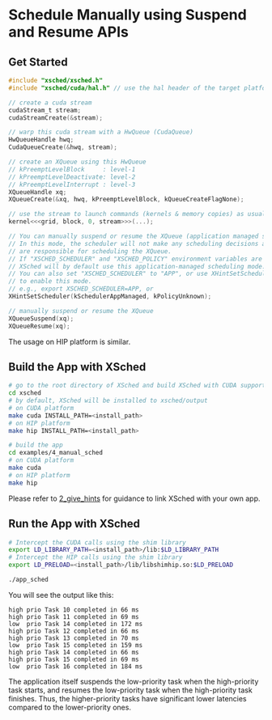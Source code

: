 # Schedule Manually using Suspend and Resume APIs

## Get Started

```c
#include "xsched/xsched.h"
#include "xsched/cuda/hal.h" // use the hal header of the target platform

// create a cuda stream
cudaStream_t stream;
cudaStreamCreate(&stream);

// warp this cuda stream with a HwQueue (CudaQueue)
HwQueueHandle hwq;
CudaQueueCreate(&hwq, stream);

// create an XQueue using this HwQueue
// kPreemptLevelBlock     : level-1
// kPreemptLevelDeactivate: level-2
// kPreemptLevelInterrupt : level-3
XQueueHandle xq;
XQueueCreate(&xq, hwq, kPreemptLevelBlock, kQueueCreateFlagNone);

// use the stream to launch commands (kernels & memory copies) as usual
kernel<<<grid, block, 0, stream>>>(...);

// You can manually suspend or resume the XQueue (application managed scheduling mode).
// In this mode, the scheduler will not make any scheduling decisions and apps
// are responsible for scheduling the XQueue.
// If "XSCHED_SCHEDULER" and "XSCHED_POLICY" environment variables are not set,
// XSched will by default use this application-managed scheduling mode.
// You can also set "XSCHED_SCHEDULER" to "APP", or use XHintSetScheduler()
// to enable this mode.
// e.g., export XSCHED_SCHEDULER=APP, or
XHintSetScheduler(kSchedulerAppManaged, kPolicyUnknown);

// manually suspend or resume the XQueue
XQueueSuspend(xq);
XQueueResume(xq);
```

The usage on HIP platform is similar.

## Build the App with XSched

```bash
# go to the root directory of XSched and build XSched with CUDA support
cd xsched
# by default, XSched will be installed to xsched/output
# on CUDA platform
make cuda INSTALL_PATH=<install_path>
# on HIP platform
make hip INSTALL_PATH=<install_path>

# build the app
cd examples/4_manual_sched
# on CUDA platform
make cuda
# on HIP platform
make hip
```

Please refer to [2_give_hints](../2_give_hints/README.md#link-xsched-with-your-own-app) for guidance to link XSched with your own app.

## Run the App with XSched

```bash
# Intercept the CUDA calls using the shim library
export LD_LIBRARY_PATH=<install_path>/lib:$LD_LIBRARY_PATH
# Intercept the HIP calls using the shim library
export LD_PRELOAD=<install_path>/lib/libshimhip.so:$LD_PRELOAD

./app_sched
```

You will see the output like this:

```
high prio Task 10 completed in 66 ms
high prio Task 11 completed in 69 ms
low  prio Task 14 completed in 172 ms
high prio Task 12 completed in 66 ms
high prio Task 13 completed in 70 ms
low  prio Task 15 completed in 159 ms
high prio Task 14 completed in 66 ms
high prio Task 15 completed in 69 ms
low  prio Task 16 completed in 184 ms
```

The application itself suspends the low-priority task when the high-priority task starts,
and resumes the low-priority task when the high-priority task finishes.
Thus, the higher-priority tasks have significant lower latencies compared to the lower-priority ones.
